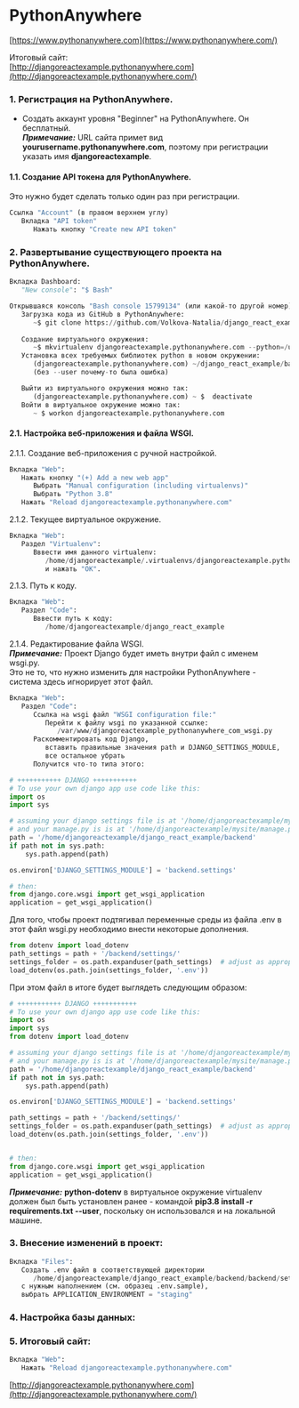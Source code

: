 # PythonAnywhere  

[https://www.pythonanywhere.com](https://www.pythonanywhere.com/)  

Итоговый сайт:  
[http://djangoreactexample.pythonanywhere.com](http://djangoreactexample.pythonanywhere.com/)  




### 1. Регистрация на PythonAnywhere.  
* Создать аккаунт уровня "Beginner" на PythonAnywhere. Он бесплатный.  
***Примечание:*** URL сайта примет вид **yourusername.pythonanywhere.com**, поэтому при регистрации указать имя **djangoreactexample**.

#### 1.1. Создание API токена для PythonAnywhere.  
Это нужно будет сделать только один раз при регистрации.

```python
Ссылка "Account" (в правом верхнем углу)  
   Вкладка "API token"  
      Нажать кнопку "Create new API token"  
```



### 2. Развертывание существующего проекта на PythonAnywhere.  

```python
Вкладка Dashboard:  
   "New console": "$ Bash"  

Открывшаяся консоль "Bash console 15799134" (или какой-то другой номер):  
   Загрузка кода из GitHub в PythonAnywhere:   
      ~$ git clone https://github.com/Volkova-Natalia/django_react_example.git 
  
   Создание виртуального окружения:   
      ~$ mkvirtualenv djangoreactexample.pythonanywhere.com --python=/usr/bin/python3.8  
   Установка всех требуемых библиотек python в новом окружении:  
      (djangoreactexample.pythonanywhere.com) ~/django_react_example/backend (master)$ pip3.8 install -r requirements.txt --user  
      (без --user почему-то была ошибка)  

   Выйти из виртуального окружения можно так:  
      (djangoreactexample.pythonanywhere.com) ~ $  deactivate  
   Войти в виртуальное окружение можно так:  
      ~ $ workon djangoreactexample.pythonanywhere.com  
```

#### 2.1. Настройка веб-приложения и файла WSGI.  


2.1.1. Создание веб-приложения с ручной настройкой.  
```python
Вкладка "Web":  
   Нажать кнопку "(+) Add a new web app"  
      Выбрать "Manual configuration (including virtualenvs)"  
      Выбрать "Python 3.8"  
   Нажать "Reload djangoreactexample.pythonanywhere.com"  
```

2.1.2. Текущее виртуальное окружение.  
```python
Вкладка "Web":  
   Раздел "Virtualenv":  
      Вввести имя данного virtualenv:  
         /home/djangoreactexample/.virtualenvs/djangoreactexample.pythonanywhere.com  
         и нажать "OK".  
```

2.1.3. Путь к коду.  
```python
Вкладка "Web":  
   Раздел "Code":  
      Вввести путь к коду:  
         /home/djangoreactexample/django_react_example  
```

2.1.4. Редактирование файла WSGI.  
***Примечание:*** Проект Django будет иметь внутри файл с именем wsgi.py.  
Это не то, что нужно изменить для настройки PythonAnywhere - система здесь игнорирует этот файл.  
```python
Вкладка "Web":  
   Раздел "Code":  
      Ссылка на wsgi файл "WSGI configuration file:"  
         Перейти к файлу wsgi по указанной ссылке:  
            /var/www/djangoreactexample_pythonanywhere_com_wsgi.py  
      Раскомментировать код Django,
         вставить правильные значения path и DJANGO_SETTINGS_MODULE,
         все остальное убрать  
      Получится что-то типа этого:  

# +++++++++++ DJANGO +++++++++++
# To use your own django app use code like this:
import os
import sys

# assuming your django settings file is at '/home/djangoreactexample/mysite/mysite/settings.py'
# and your manage.py is is at '/home/djangoreactexample/mysite/manage.py'
path = '/home/djangoreactexample/django_react_example/backend'
if path not in sys.path:
    sys.path.append(path)

os.environ['DJANGO_SETTINGS_MODULE'] = 'backend.settings'

# then:
from django.core.wsgi import get_wsgi_application
application = get_wsgi_application()
```

Для того, чтобы проект подтягивал переменные среды из файла .env в этот файл wsgi.py необходимо внести некоторые дополнения.  

```python
from dotenv import load_dotenv
path_settings = path + '/backend/settings/'
settings_folder = os.path.expanduser(path_settings)  # adjust as appropriate
load_dotenv(os.path.join(settings_folder, '.env'))
```

При этом файл в итоге будет выглядеть следующим образом:  

```python
# +++++++++++ DJANGO +++++++++++
# To use your own django app use code like this:
import os
import sys
from dotenv import load_dotenv

# assuming your django settings file is at '/home/djangoreactexample/mysite/mysite/settings.py'
# and your manage.py is is at '/home/djangoreactexample/mysite/manage.py'
path = '/home/djangoreactexample/django_react_example/backend'
if path not in sys.path:
    sys.path.append(path)

os.environ['DJANGO_SETTINGS_MODULE'] = 'backend.settings'

path_settings = path + '/backend/settings/'
settings_folder = os.path.expanduser(path_settings)  # adjust as appropriate
load_dotenv(os.path.join(settings_folder, '.env'))


# then:
from django.core.wsgi import get_wsgi_application
application = get_wsgi_application()
```

***Примечание:*** **python-dotenv** в виртуальное окружение virtualenv должен был быть установлен ранее - командой **pip3.8 install -r requirements.txt --user**, поскольку он использовался и на локальной машине.  


### 3. Внесение изменений в проект:  
```python
Вкладка "Files":
   Создать .env файл в соответствующей директории  
      /home/djangoreactexample/django_react_example/backend/backend/settings  
   с нужным наполнением (см. образец .env.sample),  
   выбрать APPLICATION_ENVIRONMENT = "staging"  
```



### 4. Настройка базы данных:  



### 5. Итоговый сайт:  
```python
Вкладка "Web":  
   Нажать "Reload djangoreactexample.pythonanywhere.com"  
```
[http://djangoreactexample.pythonanywhere.com](http://djangoreactexample.pythonanywhere.com/)  



